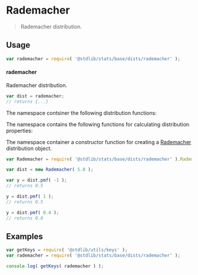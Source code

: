 <!--

@license Apache-2.0

Copyright (c) 2018 The Stdlib Authors.

Licensed under the Apache License, Version 2.0 (the "License");
you may not use this file except in compliance with the License.
You may obtain a copy of the License at

   http://www.apache.org/licenses/LICENSE-2.0

Unless required by applicable law or agreed to in writing, software
distributed under the License is distributed on an "AS IS" BASIS,
WITHOUT WARRANTIES OR CONDITIONS OF ANY KIND, either express or implied.
See the License for the specific language governing permissions and
limitations under the License.

-->

# Rademacher

> Rademacher distribution.

<!-- Package usage documentation. -->

<section class="usage">

## Usage

```javascript
var rademacher = require( '@stdlib/stats/base/dists/rademacher' );
```

#### rademacher

Rademacher distribution.

```javascript
var dist = rademacher;
// returns {...}
```

The namespace contsiner the following distribution functions:

<!-- <toc pattern="*+(cdf|pmf|mgf|quantile)*"> -->

<!-- </toc> -->

The namespace contains the following functions for calculating distribution properties:

<!-- <toc pattern="*+(entropy|kurtosis|mean|median|mode|skewness|stdev|variance)*"> -->

<!-- </toc> -->

The namespace container a constructor function for creating a [Rademacher][rademacher-distribution] distribution object.

<!-- <toc pattern="*ctor*"> -->

<!-- </toc> -->

```javascript
var Rademacher = require( '@stdlib/stats/base/dists/rademacher' ).Rademacher;

var dist = new Rademacher( 5.0 );

var y = dist.pmf( -1 );
// returns 0.5

y = dist.pmf( 1 );
// returns 0.5

y = dist.pmf( 0.4 );
// returns 0.0
```

</section>

<!-- /.usage -->

<!-- Package usage examples. -->

<section class="examples">

## Examples

<!-- eslint no-undef: "error" -->

```javascript
var getKeys = require( '@stdlib/utils/keys' );
var rademacher = require( '@stdlib/stats/base/dists/rademacher' );

console.log( getKeys( rademacher ) );
```

</section>

<!-- /.examples -->

<!-- Section for all links. Make sure to keep an empty line after the `section` element and another before the `/section` close. -->

<section class="links">

[rademacher-distribution]: https://en.wikipedia.org/wiki/Rademacher_distribution 

<!-- <toc-links> -->

<!-- </toc-links> -->

</section>

<!-- /.links -->
